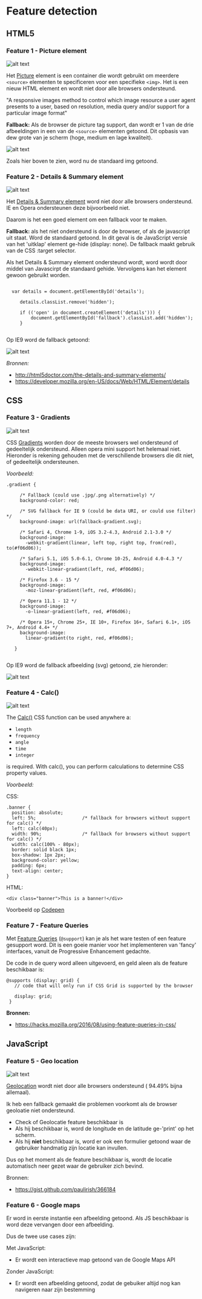 # Feature detection

## HTML5

### Feature 1 - Picture element

 ![alt text](images-readme/f1.png "Can i use")

Het [Picture](https://developer.mozilla.org/en/docs/Web/HTML/Element/picture) element is een container die wordt gebruikt om
 meerdere `<source>` elementen te specificeren voor een specifieke `<img>`.
 Het is een nieuw HTML element en wordt niet door alle browsers ondersteund.
 
 "A responsive images method to control which image resource a user agent presents to a user, based on resolution, media query and/or support for a particular image format"
 
 **Fallback:** Als de browser de picture tag support, dan wordt er 1 van de drie afbeeldingen in een van de `<source>` elementen getoond. Dit
 opbasis van dew grote van je scherm (hoge, medium en lage kwaliteit).
 
  ![alt text](images-readme/f1-IE9.png "Can i use")
  
  Zoals hier boven te zien, word nu de standaard img getoond.

  
 
 ### Feature 2 - Details & Summary element
 
 ![alt text](images-readme/f2.png "Can i use")
 
 Het [Details & Summary element]() word niet door alle browsers ondersteund. IE en Opera ondersteunen deze bijvoorbeeld
  niet.
  
  Daarom is het een goed element om een fallback voor te maken.
  
  **Fallback:** als het niet ondersteund is door de browser, of als de javascript uit staat. Word de standaard getoond. In dit geval
  is de JavaScript versie van het 'uitklap' element ge-hide (display: none). De fallback maakt gebruik van de
  CSS :target selector.
  
  Als het Details & Summary element ondersteund wordt, word wordt door middel van Javascirpt de standaard gehide. Vervolgens kan het element gewoon gebruikt worden.
  
  ```
  
    var details = document.getElementById('details');
   
       details.classList.remove('hidden');
   
       if (('open' in document.createElement('details'))) {
           document.getElementById('fallback').classList.add('hidden');
       }
       
```

Op IE9 word de fallback getoond:

 ![alt text](images-readme/f2-IE9.png "Can i use")

 *Bronnen:*
  
  - http://html5doctor.com/the-details-and-summary-elements/
  - https://developer.mozilla.org/en-US/docs/Web/HTML/Element/details
 
 ## CSS
 
 ### Feature 3 - Gradients
 
  ![alt text](images-readme/f3.png "Can i use")
 
 CSS [Gradients](https://css-tricks.com/css3-gradients/) worden door de meeste browsers wel ondersteund of gedeeltelijk ondersteund.
 Alleen opera mini support het helemaal niet. Hieronder is rekening gehouden met de verschillende browsers die dit niet, of gedeeltelijk
 ondersteunen.
 
 *Voorbeeld:*
 
 ```
 .gradient {
      
      /* Fallback (could use .jpg/.png alternatively) */
      background-color: red;
    
      /* SVG fallback for IE 9 (could be data URI, or could use filter) */
      background-image: url(fallback-gradient.svg); 
    
      /* Safari 4, Chrome 1-9, iOS 3.2-4.3, Android 2.1-3.0 */
      background-image:
        -webkit-gradient(linear, left top, right top, from(red), to(#f06d06));
      
      /* Safari 5.1, iOS 5.0-6.1, Chrome 10-25, Android 4.0-4.3 */
      background-image:
        -webkit-linear-gradient(left, red, #f06d06);
    
      /* Firefox 3.6 - 15 */
      background-image:
        -moz-linear-gradient(left, red, #f06d06);
    
      /* Opera 11.1 - 12 */
      background-image:
        -o-linear-gradient(left, red, #f06d06);
    
      /* Opera 15+, Chrome 25+, IE 10+, Firefox 16+, Safari 6.1+, iOS 7+, Android 4.4+ */
      background-image:
        linear-gradient(to right, red, #f06d06);
    
    }
    
```

Op IE9 word de fallback afbeelding (svg) getoond, zie hieronder:

 ![alt text](images-readme/f3-IE9.png "Can i use")


### Feature 4 - Calc()

 ![alt text](images-readme/f4.png "Can i use")
 
 The [Calc()](https://developer.mozilla.org/en/docs/Web/CSS/calc) CSS function can be used anywhere a:
 
 - `length`
 - `frequency`
 - `angle`
 - `time`
 - `integer`
 
 is required. With calc(), you can perform calculations to determine CSS property values.

*Voorbeeld:*

CSS:
```
.banner {
  position: absolute;
  left: 5%;                 /* fallback for browsers without support for calc() */
  left: calc(40px);
  width: 90%;               /* fallback for browsers without support for calc() */
  width: calc(100% - 80px);
  border: solid black 1px;
  box-shadow: 1px 2px;
  background-color: yellow;
  padding: 6px;
  text-align: center;
}
```
HTML:
```
<div class="banner">This is a banner!</div>
```

Voorbeeld op [Codepen](http://codepen.io/pierman1/pen/vxjQjv)

### Feature 7 - Feature Queries

Met [Feature Queries](https://hacks.mozilla.org/2016/08/using-feature-queries-in-css/) (`@support`) kan je 
als het ware testen of een feature gesupport word. Dit is een goeie manier voor het implementeren van 'fancy' interfaces,
vanuit de Progressive Enhancement gedachte.

De code in de query word alleen uitgevoerd, en geld aleen als de feature beschikbaar is:

```
@supports (display: grid) {
   // code that will only run if CSS Grid is supported by the browser 
   
   display: grid;
 }
```

**Bronnen:**

- https://hacks.mozilla.org/2016/08/using-feature-queries-in-css/



## JavaScript

### Feature 5 - Geo location

 ![alt text](images-readme/f5.png "Can i use")

[Geolocation]() wordt niet door alle browsers ondersteund (	94.49% bijna allemaal).


Ik heb een fallback gemaakt die problemen voorkomt als de browser geoloatie niet ondersteund.

- Check of Geolocatie feature beschikbaar is
- Als hij beschikbaar is, word de longitude en de latitude ge-'print' op het scherm.
- Als hij **niet** beschikbaar is, word er ook een formulier getoond waar de gebruiker handmatig zijn locatie kan invullen.

Dus op het moment als de feature beschikbaar is, wordt de locatie automatisch neer gezet waar de gebruiker zich bevind.

Bronnen:

- https://gist.github.com/paulirish/366184


### Feature 6 - Google maps

Er word in eerste instantie een afbeelding getoond. Als JS beschikbaar is word deze vervangen door een afbeelding.

Dus de twee use cases zijn:

Met JavaScript:

- Er wordt een interactieve map getoond van de Google Maps API

Zonder JavaScript:

- Er wordt een afbeelding getoond, zodat de gebuiker altijd nog kan navigeren naar zijn bestemming






